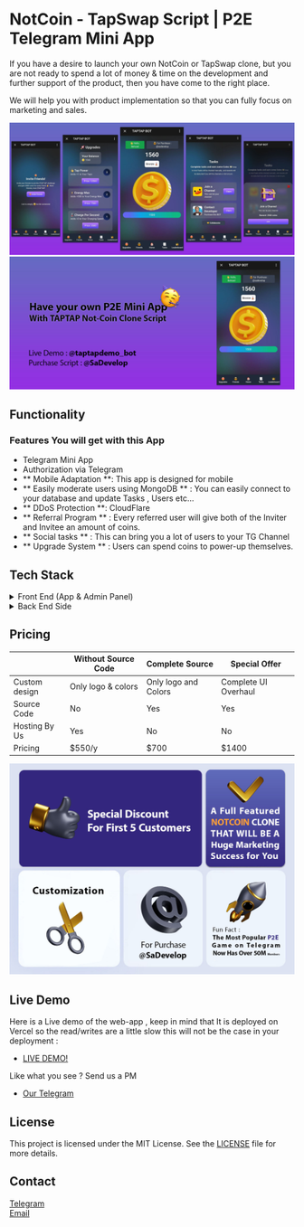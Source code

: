 # NotCoin - TapSwap Script | P2E Telegram Mini App

If you have a desire to launch your own NotCoin or TapSwap clone, but you are not ready to spend a lot of money & time on the development and further support of the product, then you have come to the right place.

We will help you with product implementation so that you can fully focus on marketing and sales.

![NotCoin Script GitHub Image](/images/tabs.jpg "NotCoin Script White Label | GitHub")
![TapSwap Script GitHub Image](/images/hero.jpg "TapSwap Script White Label | GitHub")

## Functionality

### Features You will get with this App

- Telegram Mini App
- Authorization via Telegram
- ** Mobile Adaptation **: This app is designed for mobile
- ** Easily moderate users using MongoDB ** : You can easily connect to your database and update Tasks , Users etc...
- ** DDoS Protection **: CloudFlare
- ** Referral Program ** : Every referred user will give both of the Inviter and Invitee an amount of coins.
- ** Social tasks ** : This can bring you a lot of users to your TG Channel
- ** Upgrade System ** : Users can spend coins to power-up themselves.

## Tech Stack

<details>
  <summary>Front End (App & Admin Panel)</summary>
  <ul>
      <li>React.js</li>
       <li>Vite</li>
      <li>Jest (for unit testing)</li>
  </ul>
</details>

<details>
  <summary>Back End Side</summary>
  <ul>
      <li>Node.js</li>
      <li>Express.js</li>
      <li>MongoDB & Mongoose</li>
      <li>Jest & Supertest (for unit & integration testing)</li>
  </ul>
</details>

## Pricing

|               | Without Source Code | Complete Source      | Special Offer        |
| ------------- | ------------------- | -------------------- | -------------------- |
| Custom design | Only logo & colors  | Only logo and Colors | Complete UI Overhaul |
| Source Code   | No                  | Yes                  | Yes                  |
| Hosting By Us | Yes                 | No                   | No                   |
| Pricing       | $550/y              | $700                 | $1400                |

![NotCoin Discount Offer](/images/discount.jpg "NotCoin Discount Offer")

## Live Demo

Here is a Live demo of the web-app , keep in mind that It is deployed on Vercel so the read/writes are a little slow
this will not be the case in your deployment :

- <a href="https://telegram.me/taptapdemo_bot" target="_blank">LIVE DEMO!</a>

Like what you see ? Send us a PM

- <a href="https://telegram.me/sadevelop" target="_blank">Our Telegram</a>

## License

This project is licensed under the MIT License. See the [LICENSE](LICENSE) file for more details.

## Contact

<a href="https://t.me/sadevelop">Telegram</a><br>
<a href="mailto:info@behzad.site">Email</a>

